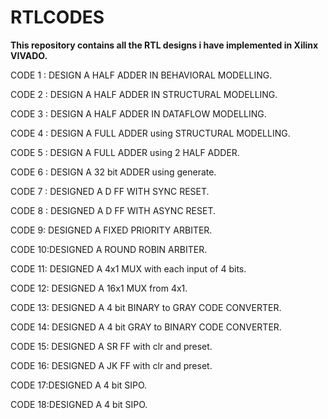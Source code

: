 # RTLCODES
**This repository contains all the RTL designs i have implemented in Xilinx VIVADO.**

CODE 1 : DESIGN A HALF ADDER IN BEHAVIORAL MODELLING.

CODE 2 : DESIGN A HALF ADDER IN STRUCTURAL MODELLING.

CODE 3 : DESIGN A HALF ADDER IN DATAFLOW MODELLING.

CODE 4 : DESIGN A FULL ADDER using STRUCTURAL MODELLING.

CODE 5 : DESIGN A FULL ADDER using 2 HALF ADDER.

CODE 6 : DESIGN A 32 bit ADDER using generate.

CODE 7 : DESIGNED A D FF WITH SYNC RESET.

CODE 8 : DESIGNED A D FF WITH ASYNC RESET.

CODE 9: DESIGNED A FIXED PRIORITY ARBITER.

CODE 10:DESIGNED A ROUND ROBIN ARBITER.

CODE 11: DESIGNED A  4x1 MUX with each input of 4 bits.

CODE 12: DESIGNED A 16x1 MUX from 4x1. 

CODE 13: DESIGNED A 4 bit BINARY to GRAY CODE CONVERTER.

CODE 14: DESIGNED A 4 bit GRAY to BINARY CODE CONVERTER.

CODE 15: DESIGNED A SR FF with clr and preset.

CODE 16: DESIGNED A JK FF with clr and preset.

CODE 17:DESIGNED A 4 bit SIPO.

CODE 18:DESIGNED A 4 bit SIPO.
